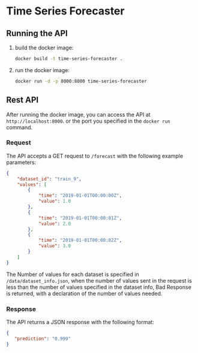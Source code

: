 # Time Series Forecaster

## Running the API

1. build the docker image:

    ```bash
    docker build -t time-series-forecaster .
    ```

2. run the docker image:

    ```bash
    docker run -d -p 8000:8000 time-series-forecaster
    ```

## Rest API

After running the docker image, you can access the API at `http://localhost:8000`. or the port you specified in the `docker run` command.

### Request

The API accepts a GET request to `/forecast` with the following example parameters:

```json
{
    "dataset_id": "train_9",
    "values": [
        {
            "time": "2019-01-01T00:00:00Z",
            "value": 1.0
        },
        {
            "time": "2019-01-01T00:00:01Z",
            "value": 2.0
        },
        {
            "time": "2019-01-01T00:00:02Z",
            "value": 3.0
        }
    ]
}
```

The Number of values for each dataset is specified in `/data/dataset_info.json`, when the number of values sent in the request is less than the number of values specified in the dataset info, Bad Response is returned, with a declaration of the number of values needed.

### Response

The API returns a JSON response with the following format:

```json
{
   "prediction": "0.999"
}
```
